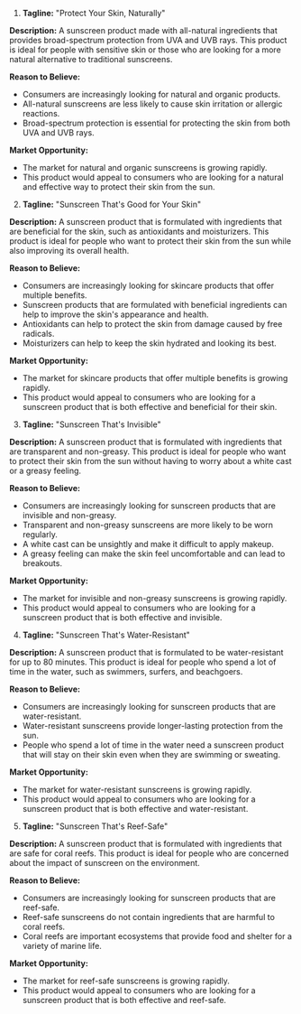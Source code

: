 1. **Tagline:** "Protect Your Skin, Naturally"

**Description:** A sunscreen product made with all-natural ingredients that provides broad-spectrum protection from UVA and UVB rays. This product is ideal for people with sensitive skin or those who are looking for a more natural alternative to traditional sunscreens.

**Reason to Believe:**

- Consumers are increasingly looking for natural and organic products.
- All-natural sunscreens are less likely to cause skin irritation or allergic reactions.
- Broad-spectrum protection is essential for protecting the skin from both UVA and UVB rays.

**Market Opportunity:**

- The market for natural and organic sunscreens is growing rapidly.
- This product would appeal to consumers who are looking for a natural and effective way to protect their skin from the sun.

2. **Tagline:** "Sunscreen That's Good for Your Skin"

**Description:** A sunscreen product that is formulated with ingredients that are beneficial for the skin, such as antioxidants and moisturizers. This product is ideal for people who want to protect their skin from the sun while also improving its overall health.

**Reason to Believe:**

- Consumers are increasingly looking for skincare products that offer multiple benefits.
- Sunscreen products that are formulated with beneficial ingredients can help to improve the skin's appearance and health.
- Antioxidants can help to protect the skin from damage caused by free radicals.
- Moisturizers can help to keep the skin hydrated and looking its best.

**Market Opportunity:**

- The market for skincare products that offer multiple benefits is growing rapidly.
- This product would appeal to consumers who are looking for a sunscreen product that is both effective and beneficial for their skin.

3. **Tagline:** "Sunscreen That's Invisible"

**Description:** A sunscreen product that is formulated with ingredients that are transparent and non-greasy. This product is ideal for people who want to protect their skin from the sun without having to worry about a white cast or a greasy feeling.

**Reason to Believe:**

- Consumers are increasingly looking for sunscreen products that are invisible and non-greasy.
- Transparent and non-greasy sunscreens are more likely to be worn regularly.
- A white cast can be unsightly and make it difficult to apply makeup.
- A greasy feeling can make the skin feel uncomfortable and can lead to breakouts.

**Market Opportunity:**

- The market for invisible and non-greasy sunscreens is growing rapidly.
- This product would appeal to consumers who are looking for a sunscreen product that is both effective and invisible.

4. **Tagline:** "Sunscreen That's Water-Resistant"

**Description:** A sunscreen product that is formulated to be water-resistant for up to 80 minutes. This product is ideal for people who spend a lot of time in the water, such as swimmers, surfers, and beachgoers.

**Reason to Believe:**

- Consumers are increasingly looking for sunscreen products that are water-resistant.
- Water-resistant sunscreens provide longer-lasting protection from the sun.
- People who spend a lot of time in the water need a sunscreen product that will stay on their skin even when they are swimming or sweating.

**Market Opportunity:**

- The market for water-resistant sunscreens is growing rapidly.
- This product would appeal to consumers who are looking for a sunscreen product that is both effective and water-resistant.

5. **Tagline:** "Sunscreen That's Reef-Safe"

**Description:** A sunscreen product that is formulated with ingredients that are safe for coral reefs. This product is ideal for people who are concerned about the impact of sunscreen on the environment.

**Reason to Believe:**

- Consumers are increasingly looking for sunscreen products that are reef-safe.
- Reef-safe sunscreens do not contain ingredients that are harmful to coral reefs.
- Coral reefs are important ecosystems that provide food and shelter for a variety of marine life.

**Market Opportunity:**

- The market for reef-safe sunscreens is growing rapidly.
- This product would appeal to consumers who are looking for a sunscreen product that is both effective and reef-safe.